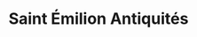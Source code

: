 ---
title: "Saint Émilion Antiquités"
url: /saint-emilion/saint-emilion-antiquites/
shop: antiquités
---